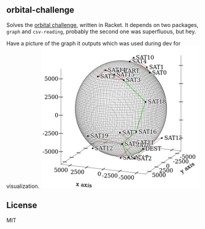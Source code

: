 orbital-challenge
-----------------
Solves the [orbital challenge](https://reaktor.com/orbital-challenge/), written in Racket.
It depends on two packages, `graph` and `csv-reading`, probably the second one was superfluous, but hey.

Have a picture of the graph it outputs which was used during dev for visualization.
![Visualization](path.png)

License
-----------
MIT
